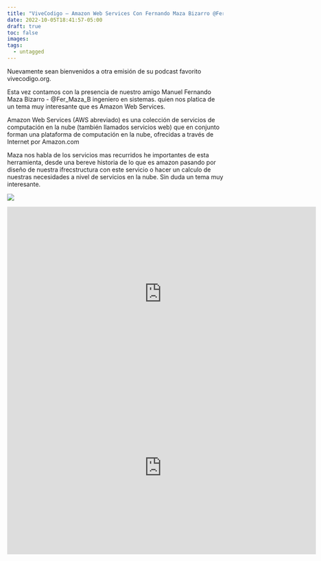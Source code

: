 ```yaml
---
title: "ViveCodigo – Amazon Web Services Con Fernando Maza Bizarro @Fer_Maza_B"
date: 2022-10-05T18:41:57-05:00
draft: true
toc: false
images:
tags:
  - untagged
---
```


 Nuevamente sean bienvenidos a otra emisión de su podcast favorito vivecodigo.org.

Esta vez contamos con la presencia de nuestro amigo Manuel Fernando Maza Bizarro - @Fer_Maza_B ingeniero en sistemas. quien nos platica de un tema muy interesante que es Amazon Web Services.

Amazon Web Services (AWS abreviado) es una colección de servicios de computación en la nube (también llamados servicios web) que en conjunto forman una plataforma de computación en la nube, ofrecidas a través de Internet por Amazon.com

Maza nos habla de los servicios mas recurridos he importantes de esta herramienta, desde una bereve historia de lo que es amazon pasando por diseño de nuestra ifrecstructura con este servicio o hacer un calculo de nuestras necesidades a nivel de servicios en la nube. Sin duda un tema muy interesante.

![](http://vivecodigo.org/images/dos.jpg)

<iframe src="https://player.vimeo.com/video/132557815" width="720" height="405" frameborder="0"></iframe>
<iframe src="https://player.vimeo.com/video/132551768" width="720" height="405" frameborder="0"></iframe>
